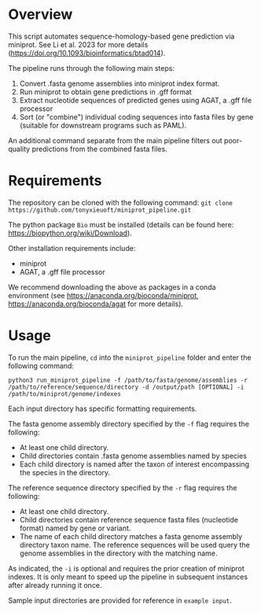 # Overview

This script automates sequence-homology-based gene prediction via miniprot. See Li et al. 2023 for more details (https://doi.org/10.1093/bioinformatics/btad014).

The pipeline runs through the following main steps:
1. Convert .fasta genome assemblies into miniprot index format.
2. Run miniprot to obtain gene predictions in .gff format
3. Extract nucleotide sequences of predicted genes using AGAT, a .gff file processor
4. Sort (or "combine") individual coding sequences into fasta files by gene (suitable for downstream programs such as PAML).

An additional command separate from the main pipeline filters out poor-quality predictions from the combined fasta files. 

# Requirements

The repository can be cloned with the following command:
```git clone https://github.com/tonyxieuoft/miniprot_pipeline.git```

The python package `Bio` must be installed (details can be found here: https://biopython.org/wiki/Download). 

Other installation requirements include:
- miniprot 
- AGAT, a .gff file processor

We recommend downloading the above as packages in a conda environment (see https://anaconda.org/bioconda/miniprot, https://anaconda.org/bioconda/agat for more details). 

# Usage

To run the main pipeline, `cd` into the `miniprot_pipeline` folder and enter the following command:
```
python3 run_miniprot_pipeline -f /path/to/fasta/genome/assemblies -r /path/to/reference/sequence/directory -d /output/path [OPTIONAL] -i /path/to/miniprot/genome/indexes
```

Each input directory has specific formatting requirements. 

The fasta genome assembly directory specified by the `-f` flag requires the following:
- At least one child directory.
- Child directories contain .fasta genome assemblies named by species
- Each child directory is named after the taxon of interest encompassing the species in the directory.

The reference sequence directory specified by the `-r` flag requires the following: 
- At least one child directory.
- Child directories contain reference sequence fasta files (nucleotide format) named by gene or variant.
- The name of each child directory matches a fasta genome assembly directory taxon name. The reference sequences will be used query the genome assemblies in the directory with the matching name. 

As indicated, the `-i` is optional and requires the prior creation of miniprot indexes. It is only meant to speed up the pipeline in subsequent instances after already running it once.

Sample input directories are provided for reference in `example input`. 
